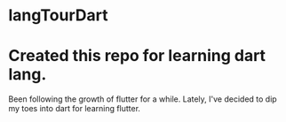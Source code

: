 # langTourDart
# Created this repo for learning dart lang.
Been following the growth of flutter for a while.
Lately, I've decided to dip my toes into dart for learning flutter.


